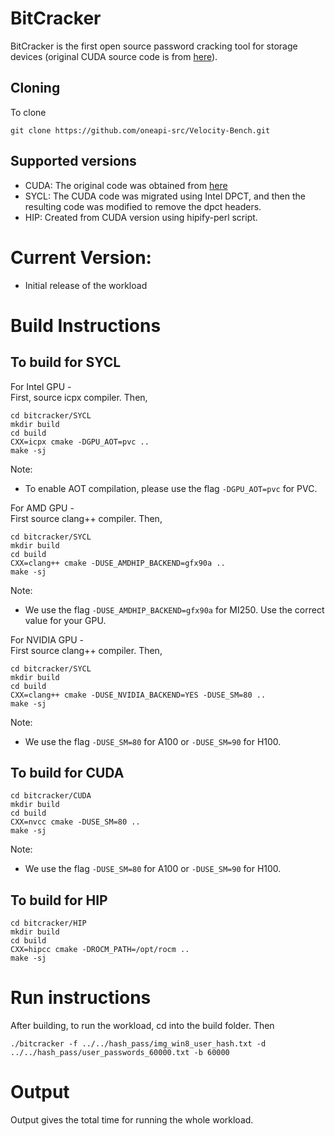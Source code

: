 # BitCracker

BitCracker is the first open source password cracking tool for storage devices (original CUDA source code is from [here](https://github.com/e-ago/bitcracker)).

## Cloning

To clone

```
git clone https://github.com/oneapi-src/Velocity-Bench.git
```

## Supported versions

- CUDA: The original code was obtained from [here](https://github.com/e-ago/bitcracker)
- SYCL: The CUDA code was migrated using Intel DPCT, and then the resulting code was modified to remove the dpct headers.
- HIP: Created from CUDA version using hipify-perl script.

# Current Version:
- Initial release of the workload

# Build Instructions

## To build for SYCL

For Intel GPU -  
First, source icpx compiler. Then,

```
cd bitcracker/SYCL
mkdir build
cd build
CXX=icpx cmake -DGPU_AOT=pvc ..
make -sj
```
Note:
- To enable AOT compilation, please use the flag `-DGPU_AOT=pvc` for PVC.

For AMD GPU -  
First source clang++ compiler. Then,
```
cd bitcracker/SYCL
mkdir build
cd build
CXX=clang++ cmake -DUSE_AMDHIP_BACKEND=gfx90a ..
make -sj
```
Note:
- We use the flag `-DUSE_AMDHIP_BACKEND=gfx90a` for MI250. Use the correct value for your GPU.

For NVIDIA GPU -  
First source clang++ compiler. Then,
```
cd bitcracker/SYCL
mkdir build
cd build
CXX=clang++ cmake -DUSE_NVIDIA_BACKEND=YES -DUSE_SM=80 ..
make -sj
```
Note:
- We use the flag `-DUSE_SM=80` for A100 or `-DUSE_SM=90` for H100.

## To build for CUDA

```
cd bitcracker/CUDA
mkdir build
cd build
CXX=nvcc cmake -DUSE_SM=80 ..
make -sj
```

Note:
- We use the flag `-DUSE_SM=80` for A100 or `-DUSE_SM=90` for H100.

## To build for HIP

```
cd bitcracker/HIP
mkdir build
cd build
CXX=hipcc cmake -DROCM_PATH=/opt/rocm ..
make -sj
```

# Run instructions

After building, to run the workload, cd into the build folder. Then

```
./bitcracker -f ../../hash_pass/img_win8_user_hash.txt -d ../../hash_pass/user_passwords_60000.txt -b 60000
```

# Output

Output gives the total time for running the whole workload.
